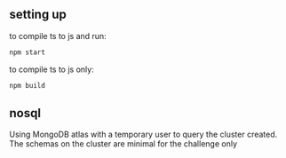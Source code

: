 ## setting up
to compile ts to js and run:
```bash
npm start
```

to compile ts to js only:
```bash
npm build
```

## nosql
Using MongoDB atlas with a temporary user to query the cluster created. The schemas on the cluster are minimal for the challenge only
